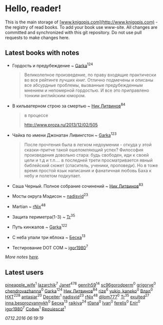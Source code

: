 # Hello, reader!
This is the main storage of [www.knigopis.com](http://www.knigopis.com) - the registry of read books.
To add your book use www-site. All changes are committed and synchronized with this git repository.
Do not use pull requests to make changes here.


## Latest books with notes
* Гордость и предубеждение ~ [Garka](users/115/115753719718250012620-google)<sup>124</sup>
    > Великолепное произведение, по праву входящие практически во все рейтинге лучших книг. Отлично подмечены и описаны все абсурдные проблемы, вызванные предубежденным мнением и непомерной гордостью. И все это приправлено тонким английским юмором.

* В кильватерном строю за смертью ~ [Ник Литвинов](users/241/241974816-vkontakte)<sup>84</sup>
    > в процессе
    > 
    > http://www.proza.ru/2013/12/02/505

* Чайка по имени Джонатан Ливингстон ~ [Garka](users/115/115753719718250012620-google)<sup>123</sup>
    > После прочтения была в легком недоумении - откуда у этой сказки-притче такой ошеломляющий успех? Философия произведения довольно стара: будь свободен, иди к своей цели и т.д и т.п.... в последней трети просматривается явный библейский сюжет (спаситель, ученики, проповеди). 
    > Но в тоже время простой язык написания и фанатичная любовь Баха к небу и полетом подкупает.

* Саша Черный. Полное собрание сочинений ~ [Ник Литвинов](users/241/241974816-vkontakte)<sup>83</sup>

* Мосты округа Мэдисон ~ [nadisvid](users/113/1138852626183846-facebook)<sup>23</sup>

* Martian ~ [rNix](users/115/115622071-twitter)<sup>48</sup>

* Защита периметра(1-3) ~ [Tr](users/122/12282474-vkontakte)<sup>35</sup>

* Путь кинжалов ~ [Garka](users/115/115753719718250012620-google)<sup>122</sup>

* С неба упали три яблока ~ [Беска](users/157/1577468-vkontakte)<sup>13</sup>

* Тестирование DOT COM ~ [igor1980](users/100/100003094239547-facebook)<sup>7</sup>


_More notes [here](latest_books_with_notes.md)._


## Latest users
[pineapple_wife](users/736/736867466220085249-twitter)<sup>1</sup> 
[lazarchik](users/347/34754901-vkontakte)<sup>7</sup> 
[Janet](users/205/20565064-vkontakte)<sup>478</sup> 
[genrih59](users/872/872361436199401-facebook)<sup>14</sup> 
[sc96gorodperm](users/331/331291543-yandex)<sup>0</sup> 
[grigorye](users/766/7660100-vkontakte)<sup>0</sup> 
[chendrovazhanna](users/140/14024198-vkontakte)<sup>0</sup> 
[Garka](users/115/115753719718250012620-google)<sup>124</sup> 
[Ник Литвинов](users/241/241974816-vkontakte)<sup>84</sup> 
[rize](users/101/101531492482227595895-google)<sup>6</sup> 
[yukio_kaneko](users/324/324247745-vkontakte)<sup>0</sup> 
[Влад](users/130/13066918496098957463-mailru)<sup>0</sup> 
[HXT](users/100/100002563462782-facebook)<sup>228</sup> 
[antasiar](users/688/68827372-vkontakte)<sup>20</sup> 
[Deceiter](users/100/100962054638710244321-google)<sup>1</sup> 
[nadisvid](users/113/1138852626183846-facebook)<sup>23</sup> 
[rNix](users/115/115622071-twitter)<sup>48</sup> 
[djlom777](users/206/20695003-vkontakte)<sup>0</sup> 
[Tr](users/122/12282474-vkontakte)<sup>35</sup> 
[exulted](users/100/100599204551896265722-google)<sup>27</sup> 
[inna.besprozvannykh](users/733/73323849-yandex)<sup>0</sup> 
[Беска](users/157/1577468-vkontakte)<sup>13</sup> 
[raikiya](users/384/384194935-vkontakte)<sup>24</sup> 
[t0ana](users/279/279924540-vkontakte)<sup>0</sup> 
[Ivan](users/111/111629067695534050209-google)<sup>0</sup> 
[ferelis](users/246/246727869-vkontakte)<sup>0</sup> 
[Еліт](users/182/1825041101100550-facebook)<sup>0</sup> 
[igor1980](users/100/100003094239547-facebook)<sup>7</sup> 
[Софик](users/377/37777569-vkontakte)<sup>1</sup> 
[Requiescat](users/392/392839308-vkontakte)<sup>1</sup> 


_07.12.2016 06:19:19_
